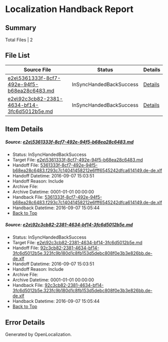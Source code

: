 # <a name='report-top'></a> Localization Handback Report

## Summary
 Total Files | 2

## File List
 Source File | Status | Details 
 ----------- | ------ | ------- 
 [e2e\5361333f-8cf7-492e-94f5-b68ea28c6483.md](https://github.com/OpenLocalizationTestOrg/ol-test0/blob/d788aa3c680aadc0f7463d1f406aca53ec5e9408/e2e/5361333f-8cf7-492e-94f5-b68ea28c6483.md) | InSyncHandedBackSuccess | [Details](#9a2d6f0a2e3681c997c9782d07bb0186b422c8af1)
 [e2e\92c3cb82-2381-4634-bf14-3fc6d5012b5e.md](https://github.com/OpenLocalizationTestOrg/ol-test0/blob/d788aa3c680aadc0f7463d1f406aca53ec5e9408/e2e/92c3cb82-2381-4634-bf14-3fc6d5012b5e.md) | InSyncHandedBackSuccess | [Details](#b25b9a1e7f73068f46ca9e64a8d09755704af95a3)

## Item Details
##### <a name='9a2d6f0a2e3681c997c9782d07bb0186b422c8af1'></a> Source: [e2e\5361333f-8cf7-492e-94f5-b68ea28c6483.md](https://github.com/OpenLocalizationTestOrg/ol-test0/blob/d788aa3c680aadc0f7463d1f406aca53ec5e9408/e2e/5361333f-8cf7-492e-94f5-b68ea28c6483.md)
* Status: InSyncHandedBackSuccess
* Target File: [e2e\5361333f-8cf7-492e-94f5-b68ea28c6483.md](https://github.com/OpenLocalizationTestOrg/ol-test0-dede/blob/f55a9e2892e656e380e597336a679a6ca0d354c3/e2e/5361333f-8cf7-492e-94f5-b68ea28c6483.md)
* Handoff File: [5361333f-8cf7-492e-94f5-b68ea28c6483.f293c7c14041458212e6fff6545242dfca614149.de-de.xlf](https://github.com/OpenLocalizationTestOrg/ol-test0-handoff/blob/da5120e7de3e54265df1aff66b1b698ac1e50f41/ol-handoff/OpenLocalizationTestOrg/ol-test0-dede/yuwzho/ht/5361333f-8cf7-492e-94f5-b68ea28c6483.f293c7c14041458212e6fff6545242dfca614149.de-de.xlf)
* Handoff Datetime: 2016-09-07 15:03:51
* Handoff Reason: Include
* Archive File: 
* Archive Datetime: 0001-01-01 00:00:00
* Handback File: [5361333f-8cf7-492e-94f5-b68ea28c6483.f293c7c14041458212e6fff6545242dfca614149.de-de.xlf](https://github.com/OpenLocalizationTestOrg/ol-test0-handback/blob/eb34f72f97b09718f5644b6d8912e5845871ce59/ol-handback/OpenLocalizationTestOrg/ol-test0-dede/yuwzho/ht/5361333f-8cf7-492e-94f5-b68ea28c6483.f293c7c14041458212e6fff6545242dfca614149.de-de.xlf)
* Handback Datetime: 2016-09-07 15:05:44
* [Back to Top](#report-top)

##### <a name='b25b9a1e7f73068f46ca9e64a8d09755704af95a3'></a> Source: [e2e\92c3cb82-2381-4634-bf14-3fc6d5012b5e.md](https://github.com/OpenLocalizationTestOrg/ol-test0/blob/d788aa3c680aadc0f7463d1f406aca53ec5e9408/e2e/92c3cb82-2381-4634-bf14-3fc6d5012b5e.md)
* Status: InSyncHandedBackSuccess
* Target File: [e2e\92c3cb82-2381-4634-bf14-3fc6d5012b5e.md](https://github.com/OpenLocalizationTestOrg/ol-test0-dede/blob/f55a9e2892e656e380e597336a679a6ca0d354c3/e2e/92c3cb82-2381-4634-bf14-3fc6d5012b5e.md)
* Handoff File: [92c3cb82-2381-4634-bf14-3fc6d5012b5e.323fc9b180d1c8fb153d5debc808f0e3b3e826bb.de-de.xlf](https://github.com/OpenLocalizationTestOrg/ol-test0-handoff/blob/da5120e7de3e54265df1aff66b1b698ac1e50f41/ol-handoff/OpenLocalizationTestOrg/ol-test0-dede/yuwzho/ht/92c3cb82-2381-4634-bf14-3fc6d5012b5e.323fc9b180d1c8fb153d5debc808f0e3b3e826bb.de-de.xlf)
* Handoff Datetime: 2016-09-07 15:03:51
* Handoff Reason: Include
* Archive File: 
* Archive Datetime: 0001-01-01 00:00:00
* Handback File: [92c3cb82-2381-4634-bf14-3fc6d5012b5e.323fc9b180d1c8fb153d5debc808f0e3b3e826bb.de-de.xlf](https://github.com/OpenLocalizationTestOrg/ol-test0-handback/blob/eb34f72f97b09718f5644b6d8912e5845871ce59/ol-handback/OpenLocalizationTestOrg/ol-test0-dede/yuwzho/ht/92c3cb82-2381-4634-bf14-3fc6d5012b5e.323fc9b180d1c8fb153d5debc808f0e3b3e826bb.de-de.xlf)
* Handback Datetime: 2016-09-07 15:05:44
* [Back to Top](#report-top)


## Error Details

Generated by OpenLocalization.
